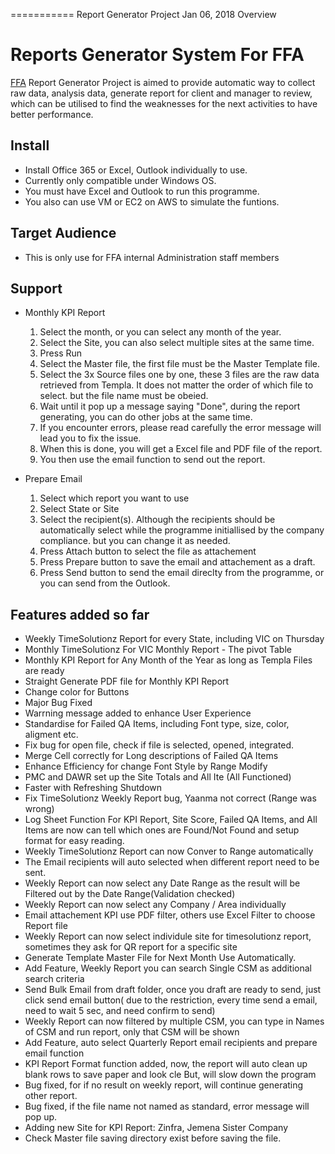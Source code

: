 ===========
Report Generator Project
Jan 06, 2018
Overview

# Reports Generator System For FFA

[FFA](https://www.facilitiesfirst.com.au) Report Generator Project is aimed to provide automatic way to collect raw data, analysis data, generate report for client and manager to review, which can be utilised to find the weaknesses for the next activities to have better performance.

## Install

- Install Office 365 or Excel, Outlook individually to use.
- Currently only compatible under Windows OS.
- You must have Excel and Outlook to run this programme.
- You also can use VM or EC2 on AWS to simulate the funtions.

## Target Audience

- This is only use for FFA internal Administration staff members

## Support

- Monthly KPI Report

  1.  Select the month, or you can select any month of the year.
  2.  Select the Site, you can also select multiple sites at the same time.
  3.  Press Run
  4.  Select the Master file, the first file must be the Master Template file.
  5.  Select the 3x Source files one by one, these 3 files are the raw data retrieved from Templa. It does not matter the order of which file to select. but the file name must be obeied.
  6.  Wait until it pop up a message saying "Done", during the report generating, you can do other jobs at the same time.
  7.  If you encounter errors, please read carefully the error message will lead you to fix the issue.
  8.  When this is done, you will get a Excel file and PDF file of the report.
  9.  You then use the email function to send out the report.

- Prepare Email
  1.  Select which report you want to use
  2.  Select State or Site
  3.  Select the recipient(s). Although the recipients should be automatically select while the programme initiallised by the company compliance. but you can change it as needed.
  4.  Press Attach button to select the file as attachement
  5.  Press Prepare button to save the email and attachement as a draft.
  6.  Press Send button to send the email direclty from the programme, or you can send from the Outlook.

## Features added so far

- Weekly TimeSolutionz Report for every State, including VIC on Thursday
- Monthly TimeSolutionz For VIC Monthly Report - The pivot Table
- Monthly KPI Report for Any Month of the Year as long as Templa Files are ready
- Straight Generate PDF file for Monthly KPI Report
- Change color for Buttons
- Major Bug Fixed
- Warrning message added to enhance User Experience
- Standardise for Failed QA Items, including Font type, size, color, aligment etc.
- Fix bug for open file, check if file is selected, opened, integrated.
- Merge Cell correctly for Long descriptions of Failed QA Items
- Enhance Efficiency for change Font Style by Range Modify
- PMC and DAWR set up the Site Totals and All Ite (All Functioned)
- Faster with Refreshing Shutdown
- Fix TimeSolutionz Weekly Report bug, Yaanma not correct (Range was wrong)
- Log Sheet Function For KPI Report, Site Score, Failed QA Items, and All Items are now can tell which ones are Found/Not Found and setup format for easy reading.
- Weekly TimeSolutionz Report can now Conver to Range automatically
- The Email recipients will auto selected when different report need to be sent.
- Weekly Report can now select any Date Range as the result will be Filtered out by the Date Range(Validation checked)
- Weekly Report can now select any Company / Area individually
- Email attachement KPI use PDF filter, others use Excel Filter to choose Report file
- Weekly Report can now select individule site for timesolutionz report, sometimes they ask for QR report for a specific site
- Generate Template Master File for Next Month Use Automatically.
- Add Feature, Weekly Report you can search Single CSM as additional search criteria
- Send Bulk Email from draft folder, once you draft are ready to send, just click send email button( due to the restriction, every time send a email, need to wait 5 sec, and need confirm to send)
- Weekly Report can now filtered by multiple CSM, you can type in Names of CSM and run report, only that CSM will be shown
- Add Feature, auto select Quarterly Report email recipients and prepare email function
- KPI Report Format function added, now, the report will auto clean up blank rows to save paper and look cle But, will slow down the program
- Bug fixed, for if no result on weekly report, will continue generating other report.
- Bug fixed, if the file name not named as standard, error message will pop up.
- Adding new Site for KPI Report: Zinfra, Jemena Sister Company
- Check Master file saving directory exist before saving the file.

